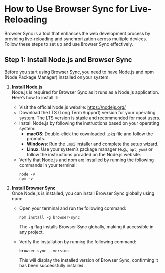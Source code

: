 # How to Use Browser Sync for Live-Reloading

Browser Sync is a tool that enhances the web development process by providing live-reloading and synchronization across multiple devices. Follow these steps to set up and use Browser Sync effectively.

## Step 1: Install Node.js and Browser Sync

Before you start using Browser Sync, you need to have Node.js and npm (Node Package Manager) installed on your system.

1. **Install Node.js**  
   Node.js is required for Browser Sync as it runs as a Node.js application. Here’s how to install it:  
   - Visit the official Node.js website: https://nodejs.org/  
   - Download the LTS (Long Term Support) version for your operating system. The LTS version is stable and recommended for most users.  
   - Install Node.js by following the instructions based on your operating system:  
     - **macOS**: Double-click the downloaded `.pkg` file and follow the prompts.  
     - **Windows**: Run the `.msi` installer and complete the setup wizard.  
     - **Linux**: Use your system’s package manager (e.g., `apt`, `yum`) or follow the instructions provided on the Node.js website.  
   - Verify that Node.js and npm are installed by running the following commands in your terminal:  
     ```
     node -v
     npm -v
     ```

2. **Install Browser Sync**  
   Once Node.js is installed, you can install Browser Sync globally using npm:  
   - Open your terminal and run the following command:  
     ```
     npm install -g browser-sync
     ```  
     The `-g` flag installs Browser Sync globally, making it accessible in any project.  

   - Verify the installation by running the following command:  
     ```
     browser-sync --version
     ```  
     This will display the installed version of Browser Sync, confirming it has been successfully installed.
